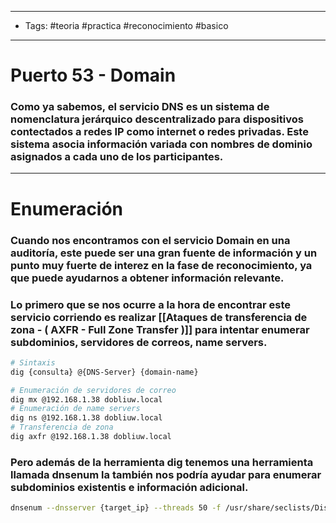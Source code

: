 -----
- Tags: #teoria #practica #reconocimiento #basico 
- -----

# Puerto 53 - Domain 

### Como ya sabemos, el servicio DNS es un sistema de nomenclatura jerárquico descentralizado para dispositivos contectados a redes IP como internet o redes privadas. Este sistema asocia información variada con nombres de dominio asignados a cada uno de los participantes. 

----

# Enumeración 

### Cuando nos encontramos con el servicio **Domain** en una auditoría, este puede ser una gran fuente de información y un punto muy fuerte de interez en la fase de reconocimiento, ya que puede ayudarnos a obtener información relevante. 

### Lo primero que se nos ocurre a la hora de encontrar este servicio corriendo es realizar [[Ataques de transferencia de zona - ( AXFR - Full Zone Transfer )]] para intentar enumerar subdominios, servidores de correos, name servers. 

```bash
# Sintaxis 
dig {consulta} @{DNS-Server} {domain-name}

# Enumeración de servidores de correo 
dig mx @192.168.1.38 dobliuw.local
# Enumeración de name servers 
dig ns @192.168.1.38 dobliuw.local
# Transferencia de zona 
dig axfr @192.168.1.38 dobliuw.local
```

### Pero además de la herramienta **dig** tenemos una herramienta llamada **dnsenum** la también nos podría ayudar para enumerar subdominios existentis e información adicional. 

```bash
dnsenum --dnsserver {target_ip} --threads 50 -f /usr/share/seclists/Discovery/DNS/subdomains-top1million-5000.txt {domain}
```


